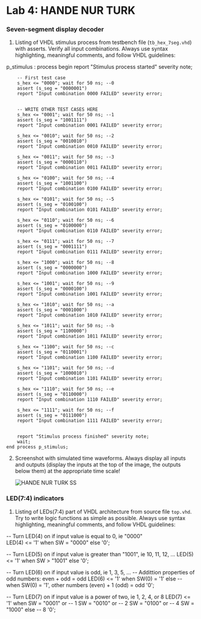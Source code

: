 
# Lab 4: HANDE NUR TURK

### Seven-segment display decoder

1. Listing of VHDL stimulus process from testbench file (`tb_hex_7seg.vhd`) with asserts. Verify all input combinations. Always use syntax highlighting, meaningful comments, and follow VHDL guidelines:

p_stimulus : process
    begin
        report "Stimulus process started" severity note;

        -- First test case
        s_hex <= "0000"; wait for 50 ns; --0
        assert (s_seg = "0000001")
        report "Input combination 0000 FAILED" severity error;


        -- WRITE OTHER TEST CASES HERE
        s_hex <= "0001"; wait for 50 ns; --1
        assert (s_seg = "1001111")
        report "Input combination 0001 FAILED" severity error;

        s_hex <= "0010"; wait for 50 ns; --2
        assert (s_seg = "0010010")
        report "Input combination 0010 FAILED" severity error;

        s_hex <= "0011"; wait for 50 ns; --3
        assert (s_seg = "0000110")
        report "Input combination 0011 FAILED" severity error;

        s_hex <= "0100"; wait for 50 ns; --4
        assert (s_seg = "1001100")
        report "Input combination 0100 FAILED" severity error;

        s_hex <= "0101"; wait for 50 ns; --5
        assert (s_seg = "0100100")
        report "Input combination 0101 FAILED" severity error;
        
        s_hex <= "0110"; wait for 50 ns; --6
        assert (s_seg = "0100000")
        report "Input combination 0110 FAILED" severity error;        

        s_hex <= "0111"; wait for 50 ns; --7
        assert (s_seg = "0001111")
        report "Input combination 0111 FAILED" severity error;        

        s_hex <= "1000"; wait for 50 ns; --8
        assert (s_seg = "0000000")
        report "Input combination 1000 FAILED" severity error;

        s_hex <= "1001"; wait for 50 ns; --9
        assert (s_seg = "0000100")
        report "Input combination 1001 FAILED" severity error;

        s_hex <= "1010"; wait for 50 ns; --a
        assert (s_seg = "0001000")
        report "Input combination 1010 FAILED" severity error;

        s_hex <= "1011"; wait for 50 ns; --b
        assert (s_seg = "1100000")
        report "Input combination 1011 FAILED" severity error;

        s_hex <= "1100"; wait for 50 ns; --c
        assert (s_seg = "0110001")
        report "Input combination 1100 FAILED" severity error;

        s_hex <= "1101"; wait for 50 ns; --d
        assert (s_seg = "1000010")
        report "Input combination 1101 FAILED" severity error;
        
        s_hex <= "1110"; wait for 50 ns; --e
        assert (s_seg = "0110000")
        report "Input combination 1110 FAILED" severity error;        

        s_hex <= "1111"; wait for 50 ns; --f
        assert (s_seg = "0111000")
        report "Input combination 1111 FAILED" severity error;        

    
        report "Stimulus process finished" severity note;
        wait;
    end process p_stimulus;

2. Screenshot with simulated time waveforms. Always display all inputs and outputs (display the inputs at the top of the image, the outputs below them) at the appropriate time scale!

   ![HANDE NUR TURK SS](https://user-images.githubusercontent.com/99410897/157538168-d8791ce1-6a88-4596-94a9-339dabe5b67e.png)


### LED(7:4) indicators

1. Listing of LEDs(7:4) part of VHDL architecture from source file `top.vhd`. Try to write logic functions as simple as possible. Always use syntax highlighting, meaningful comments, and follow VHDL guidelines:

  
-- Turn LED(4) on if input value is equal to 0, ie "0000"    
  LED(4) <= '1' when SW = "0000" else
             '0';

 -- Turn LED(5) on if input value is greater than "1001", ie 10, 11, 12, ...
  LED(5) <= '1' when SW > "1001" else
             '0';

 -- Turn LED(6) on if input value is odd, ie 1, 3, 5, ...
 -- Addittion properties of odd numbers: even + odd = odd
  LED(6) <= '1' when SW(0) = '1' else -- when SW(0) = '1', other numbers (even) + 1 (odd) = odd
             '0';

 -- Turn LED(7) on if input value is a power of two, ie 1, 2, 4, or 8
 LED(7) <= '1' when SW = "0001" or -- 1
                    SW = "0010" or -- 2
                    SW = "0100" or -- 4
                    SW = "1000" else -- 8
            '0';

